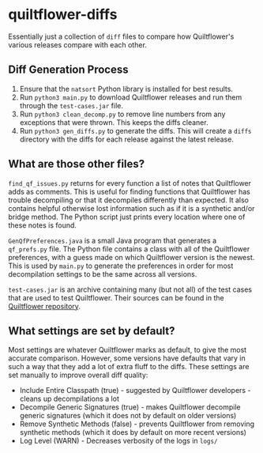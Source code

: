 # quiltflower-diffs

Essentially just a collection of `diff` files to compare how Quiltflower's
various releases compare with each other.

## Diff Generation Process

1. Ensure that the `natsort` Python library is installed for best results.
2. Run `python3 main.py` to download Quiltflower releases and run them through the `test-cases.jar` file.
3. Run `python3 clean_decomp.py` to remove line numbers from any exceptions that were thrown. This keeps the diffs cleaner.
4. Run `python3 gen_diffs.py` to generate the diffs. This will create a `diffs` directory with the diffs for each release against the latest release.

## What are those other files?

`find_qf_issues.py` returns for every function a list of notes that Quiltflower adds as comments.
This is useful for finding functions that Quiltflower has trouble decompiling or that it decompiles differently than expected.
It also contains helpful otherwise lost information such as if it is a synthetic and/or bridge method.
The Python script just prints every location where one of these notes is found.

`GenQfPreferences.java` is a small Java program that generates a `qf_prefs.py` file. The Python file contains a class
with all of the Quiltflower preferences, with a guess made on which Quiltflower version is the newest. This is used by
`main.py` to generate the preferences in order for most decompilation settings to be the same across all versions.

`test-cases.jar` is an archive containing many (but not all) of the test cases that are used to test Quiltflower.
Their sources can be found in the [Quiltflower repository](https://github.com/QuiltMC/quiltflower/tree/master/testData/src).

## What settings are set by default?

Most settings are whatever Quiltflower marks as default, to give the most accurate comparison. However, some versions
have defaults that vary in such a way that they add a lot of extra fluff to the diffs. These settings are set manually
to improve overall diff quality:

- Include Entire Classpath (true) - suggested by Quiltflower developers - cleans up decompilations a lot
- Decompile Generic Signatures (true) - makes Quiltflower decompile generic signatures (which it does not by default on older versions)
- Remove Synthetic Methods (false) - prevents Quiltflower from removing synthetic methods (which it does by default on more recent versions)
- Log Level (WARN) - Decreases verbosity of the logs in `logs/`
